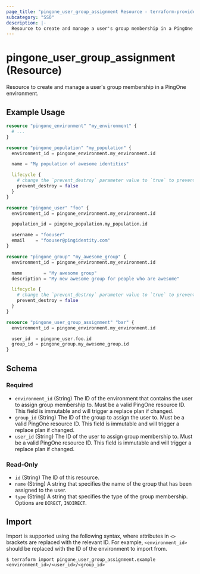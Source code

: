 ```yaml
---
page_title: "pingone_user_group_assignment Resource - terraform-provider-pingone"
subcategory: "SSO"
description: |-
  Resource to create and manage a user's group membership in a PingOne environment.
---
```


# pingone_user_group_assignment (Resource)

Resource to create and manage a user's group membership in a PingOne environment.

## Example Usage

```terraform
resource "pingone_environment" "my_environment" {
  # ...
}

resource "pingone_population" "my_population" {
  environment_id = pingone_environment.my_environment.id

  name = "My population of awesome identities"

  lifecycle {
    # change the `prevent_destroy` parameter value to `true` to prevent this data carrying resource from being destroyed
    prevent_destroy = false
  }
}

resource "pingone_user" "foo" {
  environment_id = pingone_environment.my_environment.id

  population_id = pingone_population.my_population.id

  username = "foouser"
  email    = "foouser@pingidentity.com"
}

resource "pingone_group" "my_awesome_group" {
  environment_id = pingone_environment.my_environment.id

  name        = "My awesome group"
  description = "My new awesome group for people who are awesome"

  lifecycle {
    # change the `prevent_destroy` parameter value to `true` to prevent this data carrying resource from being destroyed
    prevent_destroy = false
  }
}

resource "pingone_user_group_assignment" "bar" {
  environment_id = pingone_environment.my_environment.id

  user_id  = pingone_user.foo.id
  group_id = pingone_group.my_awesome_group.id
}
```

<!-- schema generated by tfplugindocs -->
## Schema

### Required

- `environment_id` (String) The ID of the environment that contains the user to assign group membership to.  Must be a valid PingOne resource ID.  This field is immutable and will trigger a replace plan if changed.
- `group_id` (String) The ID of the group to assign the user to.  Must be a valid PingOne resource ID.  This field is immutable and will trigger a replace plan if changed.
- `user_id` (String) The ID of the user to assign group membership to.  Must be a valid PingOne resource ID.  This field is immutable and will trigger a replace plan if changed.

### Read-Only

- `id` (String) The ID of this resource.
- `name` (String) A string that specifies the name of the group that has been assigned to the user.
- `type` (String) A string that specifies the type of the group membership.  Options are `DIRECT`, `INDIRECT`.

## Import

Import is supported using the following syntax, where attributes in `<>` brackets are replaced with the relevant ID.  For example, `<environment_id>` should be replaced with the ID of the environment to import from.

```shell
$ terraform import pingone_user_group_assignment.example <environment_id>/<user_id>/<group_id>
```
